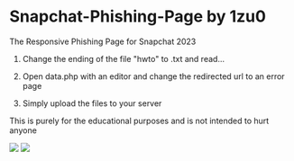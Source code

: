 # Snapchat-Phishing-Page by 1zu0
The Responsive Phishing Page for Snapchat 2023

1. Change the ending of the file "hwto" to .txt and read...

2. Open data.php with an editor and change the redirected url to an error page

3. Simply upload the files to your server

This is purely for the educational purposes and is not intended to hurt anyone

<img src="https://i.imgur.com/MTT09RJ.png">

<img src="https://i.imgur.com/Xk97qXy.png">
